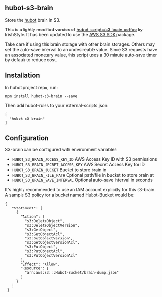 hubot-s3-brain
--------------

Store the [hubot](http://hubot.github.com) brain in S3.

This is a lightly modified version of [hubot-scripts/s3-brain.coffee](https://github.com/github/hubot-scripts/blob/master/src/scripts/s3-brain.coffee)
by IrishStyle. It has been updated to use the [AWS S3 SDK](http://docs.aws.amazon.com/AWSJavaScriptSDK/latest/AWS/S3.html) package.

Take care if using this brain storage with other brain storages.  Others may
set the auto-save interval to an undesireable value.  Since S3 requests have
an associated monetary value, this script uses a 30 minute auto-save timer
by default to reduce cost.

## Installation

In hubot project repo, run:

```
npm install hubot-s3-brain --save
```

Then add hubot-rules to your external-scripts.json:

```
[
  "hubot-s3-brain"
]
```

## Configuration

S3-brain can be configured with environment variables:

- `HUBOT_S3_BRAIN_ACCESS_KEY_ID` AWS Access Key ID with S3 permissions
- `HUBOT_S3_BRAIN_SECRET_ACCESS_KEY` AWS Secret Access Key for ID
- `HUBOT_S3_BRAIN_BUCKET` Bucket to store brain in
- `HUBOT_S3_BRAIN_FILE_PATH` Optional path/file in bucket to store brain at
- `HUBOT_S3_BRAIN_SAVE_INTERVAL` Optional auto-save interval in seconds

It's highly recommended to use an IAM account explicitly for this s3-brain.
A sample S3 policy for a bucket named Hubot-Bucket would be:

```
{
   "Statement": [
     {
       "Action": [
         "s3:DeleteObject",
         "s3:DeleteObjectVersion",
         "s3:GetObject",
         "s3:GetObjectAcl",
         "s3:GetObjectVersion",
         "s3:GetObjectVersionAcl",
         "s3:PutObject",
         "s3:PutObjectAcl",
         "s3:PutObjectVersionAcl"
       ],
       "Effect": "Allow",
       "Resource": [
         "arn:aws:s3:::Hubot-Bucket/brain-dump.json"
       ]
     }
   ]
 }
```

